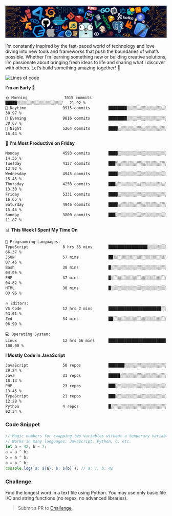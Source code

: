 ![](https://github.com/0x3EF8/0x3EF8/raw/main/images/header_.png)

I’m constantly inspired by the fast-paced world of technology and love diving into new tools and frameworks that push the boundaries of what’s possible. Whether I’m learning something new or building creative solutions, I’m passionate about bringing fresh ideas to life and sharing what I discover with others. Let’s build something amazing together! 🚀

<!--START_SECTION:header-->
![Lines of code](https://img.shields.io/badge/From%20Hello%20World%20I%27ve%20Written-22.9%20million%20lines%20of%20code-blue)

**I'm an Early 🐤** 

```text
🌞 Morning                7015 commits        █████░░░░░░░░░░░░░░░░░░░░   21.92 % 
🌆 Daytime                9915 commits        ████████░░░░░░░░░░░░░░░░░   30.97 % 
🌃 Evening                9816 commits        ████████░░░░░░░░░░░░░░░░░   30.67 % 
🌙 Night                  5264 commits        ████░░░░░░░░░░░░░░░░░░░░░   16.44 % 
```
📅 **I'm Most Productive on Friday** 

```text
Monday                   4593 commits        ████░░░░░░░░░░░░░░░░░░░░░   14.35 % 
Tuesday                  4137 commits        ███░░░░░░░░░░░░░░░░░░░░░░   12.92 % 
Wednesday                4945 commits        ████░░░░░░░░░░░░░░░░░░░░░   15.45 % 
Thursday                 4258 commits        ███░░░░░░░░░░░░░░░░░░░░░░   13.30 % 
Friday                   5331 commits        ████░░░░░░░░░░░░░░░░░░░░░   16.65 % 
Saturday                 4946 commits        ████░░░░░░░░░░░░░░░░░░░░░   15.45 % 
Sunday                   3800 commits        ███░░░░░░░░░░░░░░░░░░░░░░   11.87 % 
```


📊 **This Week I Spent My Time On** 

```text
💬 Programming Languages: 
TypeScript               8 hrs 35 mins       █████████████████░░░░░░░░   66.37 % 
JSON                     57 mins             ██░░░░░░░░░░░░░░░░░░░░░░░   07.45 % 
Bash                     38 mins             █░░░░░░░░░░░░░░░░░░░░░░░░   04.95 % 
PHP                      37 mins             █░░░░░░░░░░░░░░░░░░░░░░░░   04.82 % 
HTML                     30 mins             █░░░░░░░░░░░░░░░░░░░░░░░░   03.96 % 

🔥 Editors: 
VS Code                  12 hrs 2 mins       ███████████████████████░░   93.01 % 
Zed                      54 mins             ██░░░░░░░░░░░░░░░░░░░░░░░   06.99 % 

💻 Operating System: 
Linux                    12 hrs 56 mins      █████████████████████████   100.00 % 
```

**I Mostly Code in JavaScript** 

```text
JavaScript               50 repos            ███████░░░░░░░░░░░░░░░░░░   29.24 % 
Java                     31 repos            █████░░░░░░░░░░░░░░░░░░░░   18.13 % 
PHP                      23 repos            ███░░░░░░░░░░░░░░░░░░░░░░   13.45 % 
TypeScript               21 repos            ███░░░░░░░░░░░░░░░░░░░░░░   12.28 % 
Python                   4 repos             █░░░░░░░░░░░░░░░░░░░░░░░░   02.34 % 
```




<!--END_SECTION:header-->

<!--START_SECTION:footer-->
### Code Snippet
```js
// Magic numbers for swapping two variables without a temporary variable using XOR
// Works in many languages: JavaScript, Python, C, etc.
let a = 42, b = 7;
a = a ^ b;
b = a ^ b;
a = a ^ b;
console.log(`a: ${a}, b: ${b}`); // a: 7, b: 42
```
### Challenge
Find the longest word in a text file using Python. You may use only basic file I/O and string functions (no regex, no advanced libraries).
<!--END_SECTION:footer-->
> Submit a PR to [Challenge](https://github.com/mrepol742/challenge/fork).
